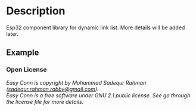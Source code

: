 # Description

Esp32 component library for dynamic link list. More details will be added later.

## Example


### Open License

*Easy Conn is copyright by Mohammad Sadequr Rahman (sadequr.rahman.rabby@gmail.com). <br>Easy Conn is a free software under GNU 2.1 public license. See go through the license file for more details.</br>*